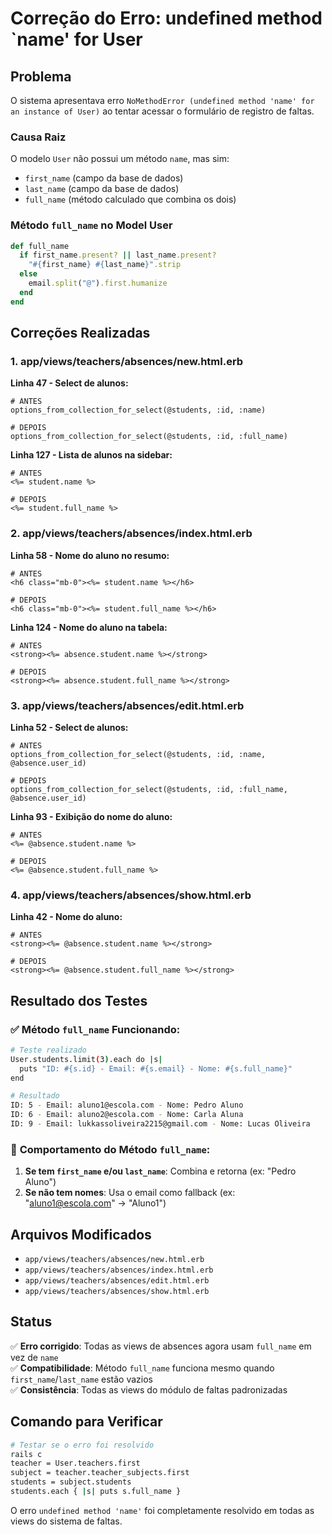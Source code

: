 # Correção do Erro: undefined method `name' for User

## Problema

O sistema apresentava erro `NoMethodError (undefined method 'name' for an instance of User)` ao tentar acessar o formulário de registro de faltas.

### Causa Raiz

O modelo `User` não possui um método `name`, mas sim:
- `first_name` (campo da base de dados)
- `last_name` (campo da base de dados) 
- `full_name` (método calculado que combina os dois)

### Método `full_name` no Model User

```ruby
def full_name
  if first_name.present? || last_name.present?
    "#{first_name} #{last_name}".strip
  else
    email.split("@").first.humanize
  end
end
```

## Correções Realizadas

### 1. **app/views/teachers/absences/new.html.erb**

**Linha 47 - Select de alunos:**
```erb
# ANTES
options_from_collection_for_select(@students, :id, :name)

# DEPOIS  
options_from_collection_for_select(@students, :id, :full_name)
```

**Linha 127 - Lista de alunos na sidebar:**
```erb
# ANTES
<%= student.name %>

# DEPOIS
<%= student.full_name %>
```

### 2. **app/views/teachers/absences/index.html.erb**

**Linha 58 - Nome do aluno no resumo:**
```erb
# ANTES
<h6 class="mb-0"><%= student.name %></h6>

# DEPOIS
<h6 class="mb-0"><%= student.full_name %></h6>
```

**Linha 124 - Nome do aluno na tabela:**
```erb
# ANTES
<strong><%= absence.student.name %></strong>

# DEPOIS
<strong><%= absence.student.full_name %></strong>
```

### 3. **app/views/teachers/absences/edit.html.erb**

**Linha 52 - Select de alunos:**
```erb
# ANTES
options_from_collection_for_select(@students, :id, :name, @absence.user_id)

# DEPOIS
options_from_collection_for_select(@students, :id, :full_name, @absence.user_id)
```

**Linha 93 - Exibição do nome do aluno:**
```erb
# ANTES
<%= @absence.student.name %>

# DEPOIS
<%= @absence.student.full_name %>
```

### 4. **app/views/teachers/absences/show.html.erb**

**Linha 42 - Nome do aluno:**
```erb
# ANTES
<strong><%= @absence.student.name %></strong>

# DEPOIS
<strong><%= @absence.student.full_name %></strong>
```

## Resultado dos Testes

### ✅ Método `full_name` Funcionando:

```bash
# Teste realizado
User.students.limit(3).each do |s|
  puts "ID: #{s.id} - Email: #{s.email} - Nome: #{s.full_name}"
end

# Resultado
ID: 5 - Email: aluno1@escola.com - Nome: Pedro Aluno
ID: 6 - Email: aluno2@escola.com - Nome: Carla Aluna  
ID: 9 - Email: lukkassoliveira2215@gmail.com - Nome: Lucas Oliveira
```

### 🎯 **Comportamento do Método `full_name`:**

1. **Se tem `first_name` e/ou `last_name`**: Combina e retorna (ex: "Pedro Aluno")
2. **Se não tem nomes**: Usa o email como fallback (ex: "aluno1@escola.com" → "Aluno1")

## Arquivos Modificados

- `app/views/teachers/absences/new.html.erb`
- `app/views/teachers/absences/index.html.erb` 
- `app/views/teachers/absences/edit.html.erb`
- `app/views/teachers/absences/show.html.erb`

## Status

✅ **Erro corrigido**: Todas as views de absences agora usam `full_name` em vez de `name`  
✅ **Compatibilidade**: Método `full_name` funciona mesmo quando `first_name`/`last_name` estão vazios  
✅ **Consistência**: Todas as views do módulo de faltas padronizadas  

## Comando para Verificar

```bash
# Testar se o erro foi resolvido
rails c
teacher = User.teachers.first
subject = teacher.teacher_subjects.first
students = subject.students
students.each { |s| puts s.full_name }
```

O erro `undefined method 'name'` foi completamente resolvido em todas as views do sistema de faltas.